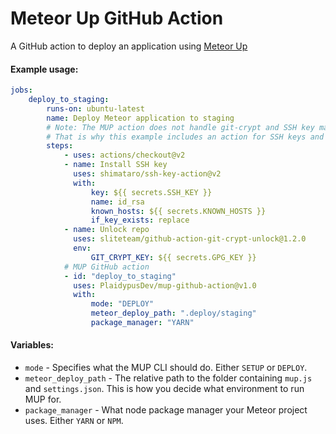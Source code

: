 # Meteor Up GitHub Action

A GitHub action to deploy an application using [Meteor Up](http://meteor-up.com/)

#### Example usage:

```yaml
jobs:
    deploy_to_staging:
        runs-on: ubuntu-latest
        name: Deploy Meteor application to staging
        # Note: The MUP action does not handle git-crypt and SSH key management.
        # That is why this example includes an action for SSH keys and an action for git-crypt.
        steps:
            - uses: actions/checkout@v2
            - name: Install SSH key
              uses: shimataro/ssh-key-action@v2
              with:
                  key: ${{ secrets.SSH_KEY }}
                  name: id_rsa
                  known_hosts: ${{ secrets.KNOWN_HOSTS }}
                  if_key_exists: replace
            - name: Unlock repo
              uses: sliteteam/github-action-git-crypt-unlock@1.2.0
              env:
                  GIT_CRYPT_KEY: ${{ secrets.GPG_KEY }}
            # MUP GitHub action
            - id: "deploy_to_staging"
              uses: PlaidypusDev/mup-github-action@v1.0
              with:
                  mode: "DEPLOY"
                  meteor_deploy_path: ".deploy/staging"
                  package_manager: "YARN"
```

#### Variables:

-   `mode` - Specifies what the MUP CLI should do. Either `SETUP` or `DEPLOY`.
-   `meteor_deploy_path` - The relative path to the folder containing `mup.js` and `settings.json`. This is how you decide what environment to run MUP for.
-   `package_manager` - What node package manager your Meteor project uses. Either `YARN` or `NPM`.
